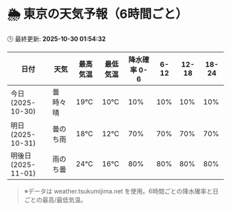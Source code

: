 # 🌦️ 東京の天気予報（6時間ごと）

🕒 最終更新: **2025-10-30 01:54:32**

| 日付 | 天気 | 最高気温 | 最低気温 | 降水確率 0-6 | 6-12 | 12-18 | 18-24 |
|------|------|----------|----------|------------|------|------|------|
| 今日 (2025-10-30) | 曇時々晴 | 19℃ | 10℃ | 10% | 10% | 10% | 10% |
| 明日 (2025-10-31) | 曇のち雨 | 18℃ | 12℃ | 70% | 70% | 70% | 70% |
| 明後日 (2025-11-01) | 雨のち曇 | 24℃ | 16℃ | 80% | 80% | 80% | 80% |

> ※データは weather.tsukumijima.net を使用。6時間ごとの降水確率と日ごとの最高/最低気温。